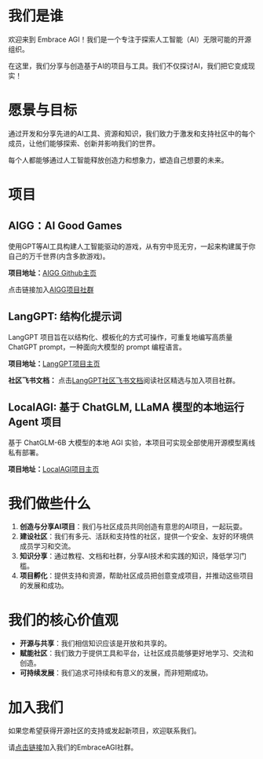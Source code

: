 # 我们是谁
欢迎来到 Embrace AGI！我们是一个专注于探索人工智能（AI）无限可能的开源组织。

在这里，我们分享与创造基于AI的项目与工具。我们不仅探讨AI，我们把它变成现实！

# 愿景与目标

通过开发和分享先进的AI工具、资源和知识，我们致力于激发和支持社区中的每个成员，让他们能够探索、创新并影响我们的世界。

每个人都能够通过人工智能释放创造力和想象力，塑造自己想要的未来。

# 项目

## AIGG：AI Good Games

使用GPT等AI工具构建人工智能驱动的游戏，从有穷中觅无穷，一起来构建属于你自己的万千世界(内含多款游戏)。

**项目地址：**[AIGG Github主页](https://github.com/EmbraceAGI/AIGoodGames)

点击链接加入[AIGG项目社群](https://ubdnzdt3m9.feishu.cn/wiki/PqXxw0Sa7iRCUUksuaDcEWDin5g)

## LangGPT: 结构化提示词

LangGPT 项目旨在以结构化、模板化的方式可操作，可重复地编写高质量 ChatGPT prompt，一种面向大模型的 prompt 编程语言。

**项目地址：**[LangGPT项目主页](https://github.com/EmbraceAGI/LangGPT)

**社区飞书文档：** 点击[LangGPT社区飞书文档](http://feishu.langgpt.ai/)阅读社区精选与加入项目社群。

## LocalAGI: 基于 ChatGLM, LLaMA 模型的本地运行 Agent 项目

基于 ChatGLM-6B 大模型的本地 AGI 实验，本项目可实现全部使用开源模型离线私有部署。

**项目地址：**[LocalAGI项目主页](https://github.com/EmbraceAGI/AIGoodGames)

# 我们做些什么

1. **创造与分享AI项目**：我们与社区成员共同创造有意思的AI项目，一起玩耍。
2. **建设社区**：我们有多元、活跃和支持性的社区，提供一个安全、友好的环境供成员学习和交流。
3. **知识分享**：通过教程、文档和社群，分享AI技术和实践的知识，降低学习门槛。
4. **项目孵化**：提供支持和资源，帮助社区成员把创意变成项目，并推动这些项目的发展和成功。

# 我们的核心价值观

- **开源与共享**：我们相信知识应该是开放和共享的。
- **赋能社区**：我们致力于提供工具和平台，让社区成员能够更好地学习、交流和创造。
- **可持续发展**：我们追求可持续和有意义的发展，而非短期成功。

# 加入我们

如果您希望获得开源社区的支持或发起新项目，欢迎联系我们。

请[点击链接](https://ubdnzdt3m9.feishu.cn/wiki/LSbvwQA1siQVDLkxoYxclUqKn9e?from=from_copylink)加入我们的EmbraceAGI社群。
